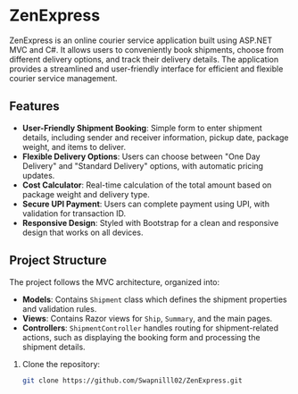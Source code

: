 # ZenExpress

ZenExpress is an online courier service application built using ASP.NET MVC and C#. It allows users to conveniently book shipments, choose from different delivery options, and track their delivery details. The application provides a streamlined and user-friendly interface for efficient and flexible courier service management.

## Features

- **User-Friendly Shipment Booking**: Simple form to enter shipment details, including sender and receiver information, pickup date, package weight, and items to deliver.
- **Flexible Delivery Options**: Users can choose between "One Day Delivery" and "Standard Delivery" options, with automatic pricing updates.
- **Cost Calculator**: Real-time calculation of the total amount based on package weight and delivery type.
- **Secure UPI Payment**: Users can complete payment using UPI, with validation for transaction ID.
- **Responsive Design**: Styled with Bootstrap for a clean and responsive design that works on all devices.

## Project Structure

The project follows the MVC architecture, organized into:

- **Models**: Contains `Shipment` class which defines the shipment properties and validation rules.
- **Views**: Contains Razor views for `Ship`, `Summary`, and the main pages.
- **Controllers**: `ShipmentController` handles routing for shipment-related actions, such as displaying the booking form and processing the shipment details.

1. Clone the repository:
   ```bash
   git clone https://github.com/Swapnilll02/ZenExpress.git